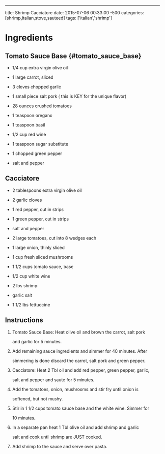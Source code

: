 ---
title: Shrimp Cacciatore
date: 2015-07-06 00:33:00 -500
categories: [shrimp,italian,stove,sauteed]
tags: ['italian','shrimp']

# Ingredients

## Tomato Sauce Base {#tomato_sauce_base}

-   1/4 cup extra virgin olive oil

-   1 large carrot, sliced

-   3 cloves chopped garlic

-   1 small piece salt pork ( this is KEY for the unique flavor)

-   28 ounces crushed tomatoes

-   1 teaspoon oregano

-   1 teaspoon basil

-   1/2 cup red wine

-   1 teaspoon sugar substitute

-   1 chopped green pepper

-   salt and pepper


## Cacciatore

-   2 tablespoons extra virgin olive oil

-   2 garlic cloves

-   1 red pepper, cut in strips

-   1 green pepper, cut in strips

-   salt and pepper

-   2 large tomatoes, cut into 8 wedges each

-   1 large onion, thinly sliced

-   1 cup fresh sliced mushrooms

-   1 1/2 cups tomato sauce, base

-   1/2 cup white wine

-   2 lbs shrimp

-   garlic salt

-   1 1/2 lbs fettuccine


## Instructions 

1.  Tomato Sauce Base: Heat olive oil and brown the carrot, salt pork

    and garlic for 5 minutes.

2.  Add remaining sauce ingredients and simmer for 40 minutes. After

    simmering is done discard the carrot, salt pork and green pepper.

3.  Cacciatore: Heat 2 Tbl oil and add red pepper, green pepper, garlic,

    salt and pepper and saute for 5 minutes.

4.  Add the tomatoes, onion, mushrooms and stir fry until onion is

    softened, but not mushy.

5.  Stir in 1 1/2 cups tomato sauce base and the white wine. Simmer for

    10 minutes.

6.  In a separate pan heat 1 Tbl olive oil and add shrimp and garlic

    salt and cook until shrimp are JUST cooked.

7.  Add shrimp to the sauce and serve over pasta.

